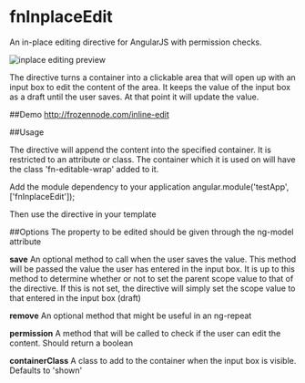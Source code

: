 fnInplaceEdit
=============

An in-place editing directive for AngularJS with permission checks.

![inplace editing preview](http://frozennode.com/images/inlineEditPreview.jpg)

The directive turns a container into a clickable area that will open up with an input box to edit the content of the area. 
It keeps the value of the input box as a draft until the user saves. At that point it will update the value.

##Demo 
http://frozennode.com/inline-edit

##Usage

The directive will append the content into the specified container. It is restricted to an attribute or class. 
The container which it is used on will have the class 'fn-editable-wrap' added to it.

Add the module dependency to your application
  angular.module('testApp', ['fnInplaceEdit']);

Then use the directive in your template  
  <div class="fn-editable" ng-model="exampleValue"></div>

##Options
The property to be edited should be given through the ng-model attribute

**save**
An optional method to call when the user saves the value. 
This method will be passed the value the user has entered in the input box. 
It is up to this method to determine whether or not to set the parent scope value to that of the directive.
If this is not set, the directive will simply set the scope value to that entered in the input box (draft)

**remove**
An optional method that might be useful in an ng-repeat

**permission**
A method that will be called to check if the user can edit the content. Should return a boolean

**containerClass**
A class to add to the container when the input box is visible. Defaults to 'shown'
